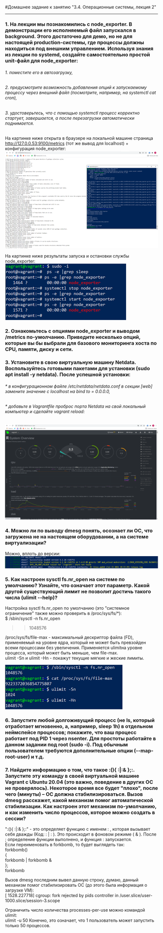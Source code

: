 #Домашнее задание к занятию "3.4. Операционные системы, лекция 2"  
***

### 1. На лекции мы познакомились с node_exporter. В демонстрации его исполняемый файл запускался в background. Этого достаточно для демо, но не для настоящей production-системы, где процессы должны находиться под внешним управлением. Используя знания из лекции по systemd, создайте самостоятельно простой unit-файл для node_exporter:
###### 1. поместите его в автозагрузку,  
###### 2. предусмотрите возможность добавления опций к запускаемому процессу через внешний файл (посмотрите, например, на systemctl cat cron),  
###### 3. удостоверьтесь, что с помощью systemctl процесс корректно стартует, завершается, а после перезагрузки автоматически поднимается.  

На картинке ниже открыта в браузере на локальной машине страница http://127.0.0.53:9100/metrics (тот же вывод для localhost) + конфигурация node_exporter:  
![Вывод node_exporter](https://github.com/Bura-M/devops-netology/blob/main/03-sysadmin-04-os/img/node_exporter.PNG "node_exporter web")  

На картинке ниже результаты запуска и остановки службы node_exporter:  
![Вывод ne_stopstart](https://github.com/Bura-M/devops-netology/blob/main/03-sysadmin-04-os/img/ne_stopstart.PNG "node_exporter stop&start")  

### 2. Ознакомьтесь с опциями node_exporter и выводом /metrics по-умолчанию. Приведите несколько опций, которые вы бы выбрали для базового мониторинга хоста по CPU, памяти, диску и сети.  



### 3. Установите в свою виртуальную машину Netdata. Воспользуйтесь готовыми пакетами для установки (sudo apt install -y netdata). После успешной установки:
###### * в конфигурационном файле /etc/netdata/netdata.conf в секции [web] замените значение с localhost на bind to = 0.0.0.0,
###### * добавьте в Vagrantfile проброс порта Netdata на свой локальный компьютер и сделайте vagrant reload:
![Вывод netdata](https://github.com/Bura-M/devops-netology/blob/main/03-sysadmin-04-os/img/netdata.PNG "netdata web")  

### 4. Можно ли по выводу dmesg понять, осознает ли ОС, что загружена не на настоящем оборудовании, а на системе виртуализации?  
Можно, вплоть до версии:  
![Вывод dmesg](https://github.com/Bura-M/devops-netology/blob/main/03-sysadmin-04-os/img/dmesg.PNG "dmesg")  

### 5. Как настроен sysctl fs.nr_open на системе по умолчанию? Узнайте, что означает этот параметр. Какой другой существующий лимит не позволит достичь такого числа (ulimit --help)?
Настройка sysctl fs.nr_open по умолчанию (это "системное ограничение" также можно проверить в /proc/sys/fs/*):  
	$ /sbin/sysctl -n fs.nr_open
>>1048576  

/proc/sys/fs/file-max - максимальный дескриптор файла (FD), применяемый на уровне ядра, который не может быть превзойден всеми процессами без увеличения. Применяется ulimitна уровне процесса, который может быть меньше, чем file-max.  
ulimit -Sn и ulimit -Hn - покажут текущие мягкие и жеские лимиты.  

![Вывод ulimit](https://github.com/Bura-M/devops-netology/blob/main/03-sysadmin-04-os/img/ulimit.PNG "ulimit")  

### 6. Запустите любой долгоживущий процесс (не ls, который отработает мгновенно, а, например, sleep 1h) в отдельном неймспейсе процессов; покажите, что ваш процесс работает под PID 1 через nsenter. Для простоты работайте в данном задании под root (sudo -i). Под обычным пользователем требуются дополнительные опции (--map-root-user) и т.д.  



### 7. Найдите информацию о том, что такое :(){ :|:& };:. Запустите эту команду в своей виртуальной машине Vagrant с Ubuntu 20.04 (это важно, поведение в других ОС не проверялось). Некоторое время все будет "плохо", после чего (минуты) – ОС должна стабилизироваться. Вызов dmesg расскажет, какой механизм помог автоматической стабилизации. Как настроен этот механизм по-умолчанию, и как изменить число процессов, которое можно создать в сессии?  
":(){ :|:& };:" - это определяет функцию с именем : , которая вызывает себя дважды (Код: : | : ). Это происходит в фоновом режиме ( & ). После ; определение функции выполнено, и функция : запускается.  
Если переименовать в forkbomb, то будет выглядеть так:  
	forkbomb()  
	{  
		forkbomb | forkbomb &  
	};  
	forkbomb  

Вызов dmesg последним вывел данную строку, думаю, данный механизм помог стабилизировать ОС (до этого была информация о загрузке VM):  
[ 1528.227718] cgroup: fork rejected by pids controller in /user.slice/user-1000.slice/session-3.scope  

Ограничить число количества processes-per-use можно командой ulimit:  
	ulimit -u 50
Конечно, это означает, что 1 пользователь может запустить только 50 процессов.  

